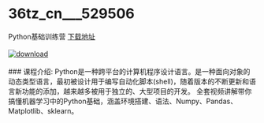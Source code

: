 # 36tz_cn___529506
Python基础训练营
[下载地址](http://www.36tz.cn/article/529506 "下载地址")
<br/></br>[![download](http://36tz.cn/muke_img/2019_12_1-15-286x300.png "下载地址")](http://www.36tz.cn/article/529506 "下载地址")
<br/></br>### 课程介绍:
Python是一种跨平台的计算机程序设计语言。是一种面向对象的动态类型语言，最初被设计用于编写自动化脚本(shell)，随着版本的不断更新和语言新功能的添加，越来越多被用于独立的、大型项目的开发。
全套视频讲解带你搞懂机器学习中的Python基础，涵盖环境搭建、语法、Numpy、Pandas、Matplotlib、sklearn。


 

